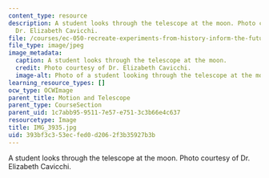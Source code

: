 ```yaml
---
content_type: resource
description: A student looks through the telescope at the moon. Photo courtesy of
  Dr. Elizabeth Cavicchi.
file: /courses/ec-050-recreate-experiments-from-history-inform-the-future-from-the-past-galileo-january-iap-2010/393bf3c353ecfed0d2062f3b35927b3b_IMG_3935.jpg
file_type: image/jpeg
image_metadata:
  caption: A student looks through the telescope at the moon.
  credit: Photo courtesy of Dr. Elizabeth Cavicchi.
  image-alt: Photo of a student looking through the telescope at the moon.
learning_resource_types: []
ocw_type: OCWImage
parent_title: Motion and Telescope
parent_type: CourseSection
parent_uid: 1c7abb95-9511-7e57-e751-3c3b66e4c637
resourcetype: Image
title: IMG_3935.jpg
uid: 393bf3c3-53ec-fed0-d206-2f3b35927b3b
---
```

A student looks through the telescope at the moon. Photo courtesy of Dr. Elizabeth Cavicchi.

